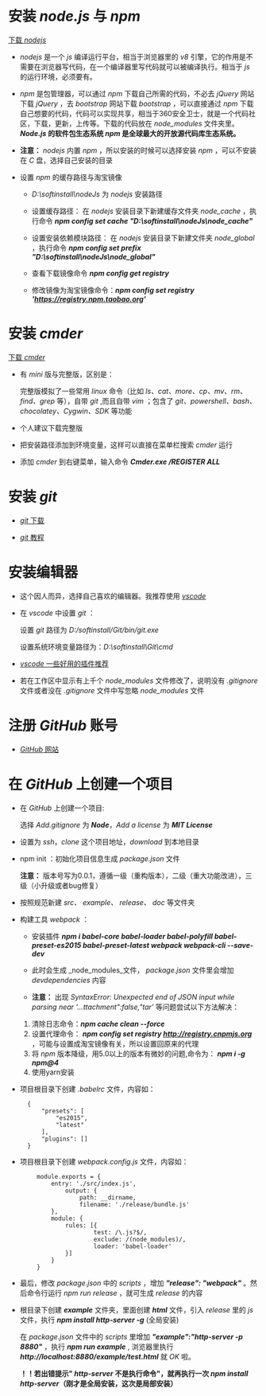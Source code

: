 # 安装 _node.js_ 与 _npm_
[下载 _nodejs_ ](https://nodejs.org/en/)

* _nodejs_ 是一个 _js_ 编译运行平台，相当于浏览器里的 _v8_ 引擎，它的作用是不需要在浏览器写代码，在一个编译器里写代码就可以被编译执行。相当于 _js_ 的运行环境，必须要有。

* _npm_ 是包管理器，可以通过 _npm_ 下载自己所需的代码，不必去 _jQuery_ 网站下载 _jQuery_ ，去 _bootstrap_ 网站下载 _bootstrap_ ，可以直接通过 _npm_ 下载自己想要的代码，代码可以实现共享，相当于360安全卫士，就是一个代码社区，下载，更新，上传等。下载的代码放在 _node_modules_ 文件夹里。 **_Node.js_ 的软件包生态系统 _npm_ 是全球最大的开放源代码库生态系统。**

* **注意：** _nodejs_ 内置 _npm_ ，所以安装的时候可以选择安装 _npm_ ，可以不安装在 _C_ 盘，选择自己安装的目录

* 设置 _npm_ 的缓存路径与淘宝镜像

    * _D:\softinstall\nodeJs_ 为 _nodejs_ 安装路径

    * 设置缓存路径：
    在 _nodejs_ 安装目录下新建缓存文件夹 _node_cache_ ，执行命令 _**npm config set cache "D:\softinstall\nodeJs\node_cache"**_
    * 设置安装依赖模块路径：
    在 _nodejs_ 安装目录下新建文件夹 _node_global_ ，执行命令 _**npm config set prefix "D:\softinstall\nodeJs\node_global"**_
    * 查看下载镜像命令 _**npm config get registry**_
    * 修改镜像为淘宝镜像命令：_**npm config set registry 'https://registry.npm.taobao.org'**_
    
# 安装 _cmder_
[下载 _cmder_ ](http://cmder.net/)

* 有 _mini_ 版与完整版，区别是：

    完整版模拟了一些常用 _linux_ 命令（比如 _ls、cat、more、cp、mv、rm、find、grep_ 等），自带 _git_ ,而且自带 _vim_ ；包含了 _git、powershell、bash、chocolatey、Cygwin、SDK_ 等功能

* 个人建议下载完整版

* 把安装路径添加到环境变量，这样可以直接在菜单栏搜索 _cmder_ 运行
 
* 添加 _cmder_ 到右键菜单，输入命令 _**Cmder.exe /REGISTER ALL**_

# 安装 _git_
* [ _git_ 下载](https://git-scm.com/download) 

* [ _git_ 教程](https://www.liaoxuefeng.com/wiki/0013739516305929606dd18361248578c67b8067c8c017b000)
# 安装编辑器
* 这个因人而异，选择自己喜欢的编辑器。我推荐使用 [_vscode_](https://code.visualstudio.com/)

* 在 _vscode_ 中设置 _git_ ：

    设置 _git_ 路径为 _D:/softinstall/Git/bin/git.exe_

    设置系统环境变量路径为：_D:\softinstall\Git\cmd_


* [ _vscode_ 一些好用的插件推荐](https://www.cnblogs.com/karthuslorin/p/8577224.html)

* 若在工作区中显示有上千个 _node_modules_ 文件修改了，说明没有 _.gitignore_ 文件或者没在 _.gitignore_ 文件中写忽略 _node_modules_ 文件


# 注册 _GitHub_ 账号
* [ _GitHub_ 网站](https://github.com/)

# 在 _GitHub_ 上创建一个项目
* 在 _GitHub_ 上创建一个项目:

    选择 _Add.gitignore_ 为 _**Node**_，_Add a license_ 为 _**MIT License**_
* 设置为 _ssh_，_clone_ 这个项目地址，_download_ 到本地目录

* npm init ：初始化项目信息生成 _package.json_ 文件
    
    **注意：** 版本号写为0.0.1，遵循一级（重构版本），二级（重大功能改进），三级（小升级或者bug修复）

* 按照规范新建 _src、 example、 release、 doc_ 等文件夹

* 构建工具 _webpack_ ：
    
    * 安装插件 _**npm i babel-core babel-loader babel-polyfill babel-preset-es2015 babel-preset-latest webpack webpack-cli --save-dev**_


    * 此时会生成 _node_modules_文件， _package.json_ 文件里会增加 _devdependencies_ 内容

    * **注意：** 出现 _SyntaxError: Unexpected end of JSON input while parsing near '...ttachment":false,"tar'_ 等问题尝试以下方法解决：

    1. 清除日志命令：_**npm cache clean --force**_
    2. 设置代理命令： _**npm config set registry http://registry.cnpmjs.org**_ ，可能与设置成淘宝镜像有关，所以设置回原来的代理
    3. 将 _npm_ 版本降级，用5.0以上的版本有微妙的问题,命令为： _**npm i -g npm@4**_
    4. 使用yarn安装

* 项目根目录下创建 _.babelrc_ 文件，内容如：
    >    
    
        { 
            "presets": [
                "es2015", 
                "latest"
            ],
            "plugins": []  
        }
 
* 项目根目录下创建 _webpack.config.js_ 文件，内容如：
>     
            module.exports = { 
                entry: './src/index.js', 
                    output: { 
                        path: __dirname,
                        filename: './release/bundle.js'
                },
                module: {
                    rules: [{
                            test: /\.js?$/,
                            exclude: /(node_modules)/, 
                            loader: 'babel-loader' 
                    }] 
                }
            }
* 最后，修改 _package.json_ 中的 _scripts_ ，增加 _**"release": "webpack"**_ 。然后命令行运行 _npm run release_ ，就可生成 _release_ 的内容

* 根目录下创建 _**example**_ 文件夹，里面创建 _**html**_ 文件，引入 _release_ 里的 _js_ 文件，执行 _**npm install http-server -g**_ (全局安装)

    在 _package.json_ 文件中的 _scripts_ 里增加 _**"example":"http-server -p 8880"**_ ，执行 _**npm run example**_ , 浏览器里执行  _**http://localhost:8880/example/test.html**_ 就 _OK_ 啦。
    
    **！！若出错提示" _http-server_ 不是执行命令"，就再执行一次 _npm install http-server_（刚才是全局安装，这次是局部安装）**


   
    